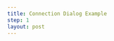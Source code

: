 ```yaml
---
title: Connection Dialog Example
step: 1
layout: post
---
```


<script src='https://gist.github.com/madhephaestus/2540082a64e51b40a18b.js'></script>
